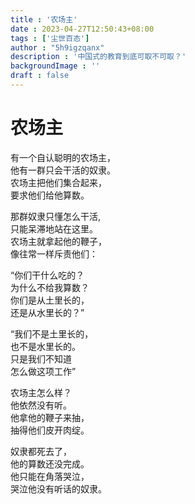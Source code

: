 ```yaml
---
title : '农场主'
date : 2023-04-27T12:50:43+08:00
tags : ['尘世百态']
author : "5h9igzqanx"
description : '中国式的教育到底可取不可取？'
backgroundImage : ''
draft : false
---
```


# 农场主

有一个自认聪明的农场主，  
他有一群只会干活的奴隶。  
农场主把他们集合起来，  
要求他们给他算数。  
  
那群奴隶只懂怎么干活,  
只能呆滞地站在这里。  
农场主就拿起他的鞭子，  
像往常一样斥责他们：  
  
“你们干什么吃的？  
为什么不给我算数？  
你们是从土里长的，  
还是从水里长的？”  
  
“我们不是土里长的，  
也不是水里长的。  
只是我们不知道  
怎么做这项工作”  
  
农场主怎么样？  
他依然没有听。  
他拿他的鞭子来抽，  
抽得他们皮开肉绽。  
  
奴隶都死去了，  
他的算数还没完成。  
他只能在角落哭泣，  
哭泣他没有听话的奴隶。  
